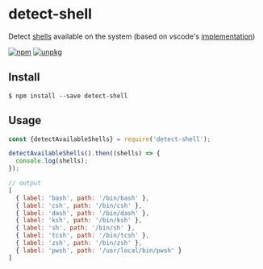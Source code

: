 # detect-shell

Detect [shells](https://en.wikipedia.org/wiki/Shell_(computing)) available on the system (based on vscode's [implementation](https://github.com/microsoft/vscode/blob/master/src/vs/workbench/contrib/terminal/node/terminal.ts))

[![npm](https://img.shields.io/npm/v/detect-shell?style=for-the-badge)](https://www.npmjs.com/package/detect-shell)
[![unpkg](https://img.shields.io/badge/dynamic/json?label=unpkg&query=$.version&url=https%3A%2F%2Funpkg.com%2Fdetect-shell%40latest%2Fpackage.json&style=for-the-badge&color=orange)](https://unpkg.com/detect-shell@latest/)

## Install

```
$ npm install --save detect-shell
```

## Usage

```js
const {detectAvailableShells} = require('detect-shell');

detectAvailableShells().then((shells) => {
  console.log(shells);
});

// output
[
  { label: 'bash', path: '/bin/bash' },
  { label: 'csh', path: '/bin/csh' },
  { label: 'dash', path: '/bin/dash' },
  { label: 'ksh', path: '/bin/ksh' },
  { label: 'sh', path: '/bin/sh' },
  { label: 'tcsh', path: '/bin/tcsh' },
  { label: 'zsh', path: '/bin/zsh' },
  { label: 'pwsh', path: '/usr/local/bin/pwsh' }
]
```
